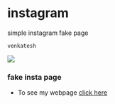 # instagram
simple instagram fake page 
```
venkatesh 
```
<img src="https://i.ibb.co/n0tFfjY/instagram.png" > </img> 
### fake insta page
* To see my  webpage [click here](http://insta.great-site.net) 
 
